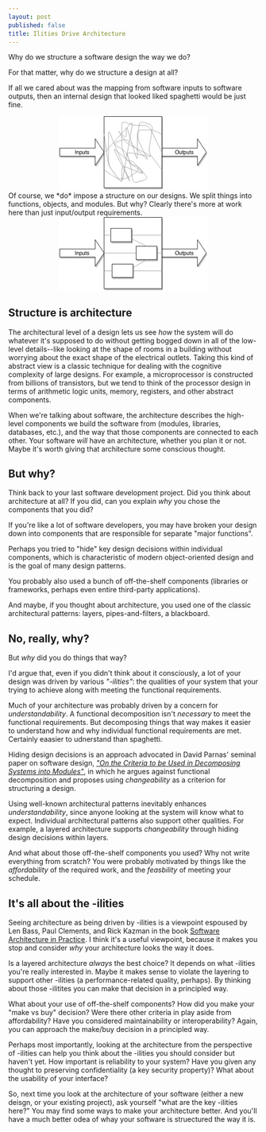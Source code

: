 ```yaml
---
layout: post
published: false
title: Ilities Drive Architecture
---
```


Why do we structure a software design the way we do? 

For that matter, why do we structure a design at all? 

If all we cared about was the mapping from software inputs to software outputs, then an internal design that looked liked spaghetti would be just fine.
<center><img src="/images/spaghetti.png" width="300" alt="Spaghetti architecture"/></center>
Of course, we *do* impose a structure on our designs. We split things into functions, objects, and modules. But why? Clearly there's more at work here than just input/output requirements.
<center><img src="/images/structure.png" width="300" alt="Structured architecture"/></center>

## Structure is architecture

The architectural level of a design lets us see *how* the system will do whatever it's supposed to do without getting bogged down in all of the low-level details--like looking at the shape of rooms in a building without worrying about the exact shape of the electrical outlets. Taking this kind of abstract view is a classic technique for dealing with the cognitive complexity of large designs. For example, a microprocessor is constructed from billions of transistors, but we tend to think of the processor design in terms of arithmetic logic units, memory, registers, and other abstract components.

When we're talking about software, the architecture describes the high-level components we build the software from (modules, libraries, databases, etc.), and the way that those components are connected to each other. Your software *will* have an architecture, whether you plan it or not. Maybe it's worth giving that architecture some conscious thought.

## But why?

Think back to your last software development project. Did you think about architecture at all? If you did, can you explain *why* you chose the components that you did?

If you're like a lot of software developers, you may have broken your design down into components that are responsible for separate "major functions". 

Perhaps you tried to "hide" key design decisions within individual components, which is characteristic of modern object-oriented design and is the goal of many design patterns.

You probably also used a bunch of off-the-shelf components (libraries or frameworks, perhaps even entire third-party applications). 

And maybe, if you thought about architecture, you used one of the classic architectural patterns: layers, pipes-and-filters, a blackboard.

## No, really, why?

But *why* did you do things that way?

I'd argue that, even if you didn't think about it consciously, a lot of your design was driven by various *"-ilities"*: the qualities of your system that your trying to achieve along with meeting the functional requirements.

Much of your architecture was probably driven by a concern for *understandability*. A functional decomposition isn't *necessary* to meet the functional requirements. But decomposing things that way makes it easier to understand how and why individual functional requirements are met. Certainly eaasier to udnerstand than spaghetti.

Hiding design decisions is an approach advocated in David Parnas' seminal paper on software design, [*"On the Criteria to be Used in Decomposing Systems into Modules"*](http://repository.cmu.edu/cgi/viewcontent.cgi?article=2979&context=compsci), in which he argues against functional decomposition and proposes using *changeability* as a criterion for structuring a design.

Using well-known architectural patterns inevitably enhances *understandability*, since anyone looking at the system will know what to expect. Individual architectural patterns also support other qualities. For example, a layered architecture supports *changeability* through hiding design decisions within layers.

And what about those off-the-shelf components you used? Why not write everything from scratch? You were probably motivated by things like the *affordability* of the required work, and the *feasbility* of meeting your schedule.

## It's all about the -ilities

Seeing architecture as being driven by -ilities is a viewpoint espoused by Len Bass, Paul Clements, and Rick Kazman in the book [Software Architecture in Practice](https://resources.sei.cmu.edu/library/asset-view.cfm?assetid=30264). I think it's a useful viewpoint, because it makes you stop and consider *why* your architecture looks the way it does.

Is a layered architecture *always* the best choice? It depends on what -ilities you're really interested in. Maybe it makes sense to violate the layering to support other -ilities (a performance-related quality, perhaps). By thinking about those -ilitites you can make that decision in a principled way.

What about your use of off-the-shelf components? How did you make your "make vs buy" decision? Were there other criteria in play aside from affordability? Have you considered maintainability or interoperability? Again, you can approach the make/buy decision in a principled way.

Perhaps most importantly, looking at the architecture from the perspective of -ilities can help you think about the -ilities you should consider but haven't yet. How important is reliability to your system? Have you given any thought to preserving confidentiality (a key security property)? What about the usability of your interface?

So, next time you look at the architecture of your software (either a new deisgn, or your existing project), ask yourself "what are the key -ilities here?" You may find some ways to make your architecture better. And you'll have a much better odea of whay your software is struectured the way it is.
